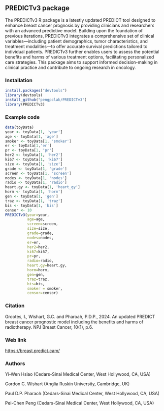 ## PREDICTv3 package

The PREDICTv3 R package is a latestly updated PREDICT tool designed to enhance breast cancer prognosis by providing clinicians and researchers with an advanced predictive model. Building upon the foundation of previous iterations, PREDICTv3 integrates a comprehensive set of clinical variables—including patient demographics, tumor characteristics, and treatment modalities—to offer accurate survival predictions tailored to individual patients. PREDICTv3 further enables users to assess the potential benefits and harms of various treatment options, facilitating personalized care strategies. This package aims to support informed decision-making in clinical practice and contribute to ongoing research in oncology.

### Installation

``` r
install.packages("devtools")
library(devtools)
install_github("pengpclab/PREDICTv3")
library(PREDICTv3)
```

### Example code

``` r
data(toyData)
year <- toyData[1, 'year']
age <- toyData[1, 'age']
smoker <- toyData[1, 'smoker']
er <- toyData[1,'er']
pr <- toyData[1, 'pr']
her2 <- toyData[1, 'her2']
ki67 <- toyData[1, 'ki67']
size <- toyData[1, 'size']
grade <- toyData[1, 'grade']
screen <- toyData[1, 'screen']
nodes <- toyData[1, 'nodes']
radio <- toyData[1, 'radio']
heart.gy <- toyData[1, 'heart_gy']
horm <- toyData[1, 'horm']
gen <- toyData[1, 'gen']
traz <- toyData[1, 'traz']
bis <- toyData[1, 'bis']
censor <- 10
PREDICTv3(year=year,
          age=age,
          screen=screen,
          size=size,
          grade=grade,
          nodes=nodes,
          er=er,
          her2=her2,
          ki67=ki67,
          pr=pr,
          radio=radio,
          heart.gy=heart.gy,
          horm=horm,
          gen=gen,
          traz=traz,
          bis=bis,
          smoker = smoker,
          censor=censor)
```

### Citation
Grootes, I., Wishart, G.C. and Pharoah, P.D.P., 2024. An updated PREDICT breast cancer prognostic model including the benefits and harms of radiotherapy. NPJ Breast Cancer, 10(1), p.6.

### Web link
https://breast.predict.cam/

### Authors
Yi-Wen Hsiao (Cedars-Sinai Medical Center, West Hollywood, CA, USA)

Gordon C. Wishart (Anglia Ruskin University, Cambridge, UK)

Paul D.P. Pharaoh (Cedars-Sinai Medical Center, West Hollywood, CA, USA)

Pei-Chen Peng (Cedars-Sinai Medical Center, West Hollywood, CA, USA)
